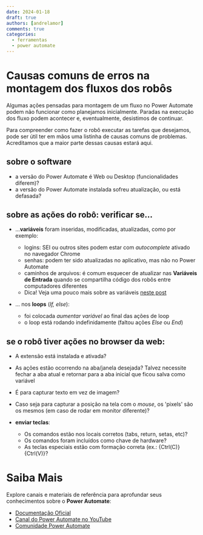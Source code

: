 ```yaml
---
date: 2024-01-18
draft: true
authors: [andrelamor]
comments: true
categories:
  - ferramentas
  - power automate
---
```


# Causas comuns de erros na montagem dos fluxos dos robôs 

Algumas ações pensadas para montagem de um fluxo no Power Automate podem não funcionar como planejamos inicialmente. Paradas na execução dos fluxo podem acontecer e, eventualmente, desistimos de continuar.

Para compreender como fazer o robô executar as tarefas que desejamos, pode ser útil ter em mãos uma listinha de causas comuns de problemas. Acreditamos que a maior parte dessas causas estará aqui. 

<!-- more -->

## sobre o software
- a versão do Power Automate é Web ou Desktop (funcionalidades diferem)?
- a versão do Power Automate instalada sofreu atualização, ou está defasada?

## sobre as ações do robô: verificar se...
- ...**variáveis** foram inseridas, modificadas, atualizadas, como por exemplo: 
    - logins: SEI ou outros sites podem estar com _autocomplete_ ativado no navegador Chrome
    - senhas: podem ter sido atualizadas no aplicativo, mas não no Power Automate
    - caminhos de arquivos: é comum esquecer de atualizar nas **Variáveis de Entrada** quando se compartilha código dos robôs entre computadores diferentes
    - Dica! Veja uma pouco mais sobre as variáveis [neste post](../20231019_variaveis/index.md)

- ... nos **loops** (_If, else_):
    - foi colocada _aumentar variável_ ao final das ações de loop
    - o loop está rodando indefinidamente (faltou ações _Else_ ou _End_)
     
## se o robô tiver ações no browser da web:
- A extensão está instalada e ativada?
- As ações estão ocorrendo na aba/janela desejada? Talvez necessite fechar a aba atual e retornar para a aba inicial que ficou salva como variável
- É para capturar texto em vez de imagem?
- Caso seja para capturar a posição na tela com o _mouse_, os 'pixels' são os mesmos (em caso de rodar em monitor diferente)?

-  **enviar teclas**:
    - Os comandos estão nos locais corretos (tabs, return, setas, etc)?
    - Os comandos foram incluídos como chave de hardware?
    - As teclas especiais estão com formação correta (ex.: {Ctrl(C)}{Ctrl(V)}?

# Saiba Mais

Explore canais e materiais de referência para aprofundar seus conhecimentos sobre o **Power Automate**:

- [Documentação Oficial](https://docs.microsoft.com/pt-br/power-automate/)
- [Canal do Power Automate no YouTube](https://www.youtube.com/channel/UCG98S4lL7nwlN8dxSF322bA)
- [Comunidade Power Automate](https://powerusers.microsoft.com/t5/Power-Automate-Community/ct-p/MPACommunity)
